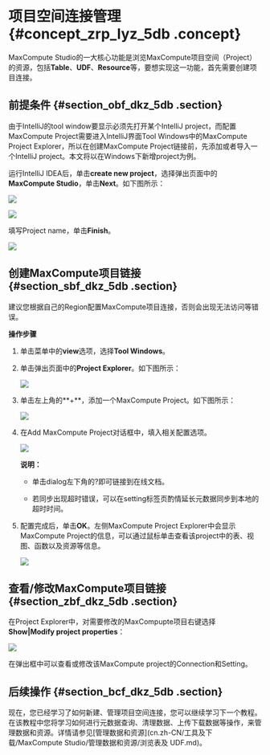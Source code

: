 # 项目空间连接管理 {#concept_zrp_lyz_5db .concept}

MaxCompute Studio的一大核心功能是浏览MaxCompute项目空间（Project）的资源，包括**Table**、**UDF**、**Resource**等，要想实现这一功能，首先需要创建项目连接。

## 前提条件 {#section_obf_dkz_5db .section}

由于IntelliJ的tool window要显示必须先打开某个IntelliJ project，而配置MaxCompute Project需要进入IntelliJ界面Tool Windows中的MaxCompute Project Explorer，所以在创建MaxCompute Project链接前，先添加或者导入一个IntelliJ project。本文将以在Windows下新增project为例。

运行IntelliJ IDEA后，单击**create new project**，选择弹出页面中的**MaxCompute Studio**，单击**Next**。如下图所示：

![](http://static-aliyun-doc.oss-cn-hangzhou.aliyuncs.com/assets/img/12119/1596_zh-CN.png)

![](http://static-aliyun-doc.oss-cn-hangzhou.aliyuncs.com/assets/img/12119/1597_zh-CN.png)

填写Project name，单击**Finish**。

![](http://static-aliyun-doc.oss-cn-hangzhou.aliyuncs.com/assets/img/12119/1598_zh-CN.png)

## 创建MaxCompute项目链接 {#section_sbf_dkz_5db .section}

建议您根据自己的Region配置MaxCompute项目连接，否则会出现无法访问等错误。

**操作步骤**

1.  单击菜单中的**view**选项，选择**Tool Windows**。

2.  单击弹出页面中的**Project Explorer**。如下图所示：

    ![](http://static-aliyun-doc.oss-cn-hangzhou.aliyuncs.com/assets/img/12119/1599_zh-CN.png)

3.  单击左上角的**+**，添加一个MaxCompute Project。如下图所示：

    ![](http://static-aliyun-doc.oss-cn-hangzhou.aliyuncs.com/assets/img/12119/1600_zh-CN.png)

4.  在Add MaxCompute Project对话框中，填入相关配置选项。

    ![](http://static-aliyun-doc.oss-cn-hangzhou.aliyuncs.com/assets/img/12119/1601_zh-CN.png)

    **说明：** 

    -   单击dialog左下角的?即可链接到在线文档。

    -   若同步出现超时错误，可以在setting标签页酌情延长元数据同步到本地的超时时间。

5.  配置完成后，单击**OK**。左侧MaxCompute Project Explorer中会显示MaxCompute Project的信息，可以通过鼠标单击查看该project中的表、视图、函数以及资源等信息。

    ![](http://static-aliyun-doc.oss-cn-hangzhou.aliyuncs.com/assets/img/12119/1602_zh-CN.png)


## 查看/修改MaxCompute项目链接 {#section_zbf_dkz_5db .section}

在Project Explorer中，对需要修改的MaxCompupte项目右键选择**Show|Modify project properties**：

![](http://static-aliyun-doc.oss-cn-hangzhou.aliyuncs.com/assets/img/12119/1603_zh-CN.png)

在弹出框中可以查看或修改该MaxCompute project的Connection和Setting。

## 后续操作 {#section_bcf_dkz_5db .section}

现在，您已经学习了如何新建、管理项目空间连接，您可以继续学习下一个教程。在该教程中您将学习如何进行元数据查询、清理数据、上传下载数据等操作，来管理数据和资源。详情请参见[管理数据和资源](cn.zh-CN/工具及下载/MaxCompute Studio/管理数据和资源/浏览表及 UDF.md)。

